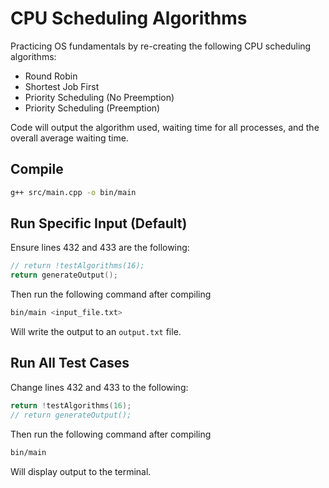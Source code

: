 # CPU Scheduling Algorithms
Practicing OS fundamentals by re-creating the following CPU scheduling algorithms:
- Round Robin
- Shortest Job First
- Priority Scheduling (No Preemption)
- Priority Scheduling (Preemption)

Code will output the algorithm used, waiting time for all processes, and the overall average waiting time.

## Compile
```bash
g++ src/main.cpp -o bin/main
```

## Run Specific Input (Default)
Ensure lines 432 and 433 are the following:

```cpp
// return !testAlgorithms(16);
return generateOutput();
 ```

Then run the following command after compiling

```bash
bin/main <input_file.txt>
```

Will write the output to an `output.txt` file.
  
## Run All Test Cases
Change lines 432 and 433 to the following:

```cpp
return !testAlgorithms(16);
// return generateOutput();
```
Then run the following command after compiling

```bash
bin/main
```
Will display output to the terminal.
